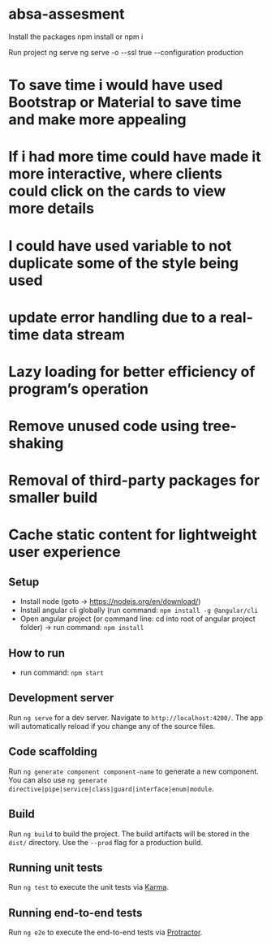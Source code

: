 # absa-assesment

Install the packages
    npm install
    or
    npm i

Run project
    ng serve
    ng serve -o --ssl true --configuration production


# To save time i would have used Bootstrap or Material to save time and make more appealing

# If i had more time could have made it more interactive, where clients could click on the cards to view more details

# I could have used variable to not duplicate some of the style being used

# update error handling due to a real-time data stream

# Lazy loading for better efficiency of program’s operation

# Remove unused code using tree-shaking

# Removal of third-party packages for smaller build

# Cache static content for lightweight user experience

## Setup
- Install node (goto -> https://nodejs.org/en/download/)
- Install angular cli globally (run command: `npm install -g @angular/cli`
- Open angular project (or command line: cd into root of angular project folder) -> run command: `npm install`

## How to run
- run command: `npm start`

## Development server

Run `ng serve` for a dev server. Navigate to `http://localhost:4200/`. The app will automatically reload if you change any of the source files.

## Code scaffolding

Run `ng generate component component-name` to generate a new component. You can also use `ng generate directive|pipe|service|class|guard|interface|enum|module`.

## Build

Run `ng build` to build the project. The build artifacts will be stored in the `dist/` directory. Use the `--prod` flag for a production build.

## Running unit tests

Run `ng test` to execute the unit tests via [Karma](https://karma-runner.github.io).

## Running end-to-end tests

Run `ng e2e` to execute the end-to-end tests via [Protractor](http://www.protractortest.org/).

